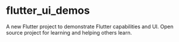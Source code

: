 # flutter_ui_demos

A new Flutter project to demonstrate Flutter capabilities and UI. Open source project for learning and helping others learn.
